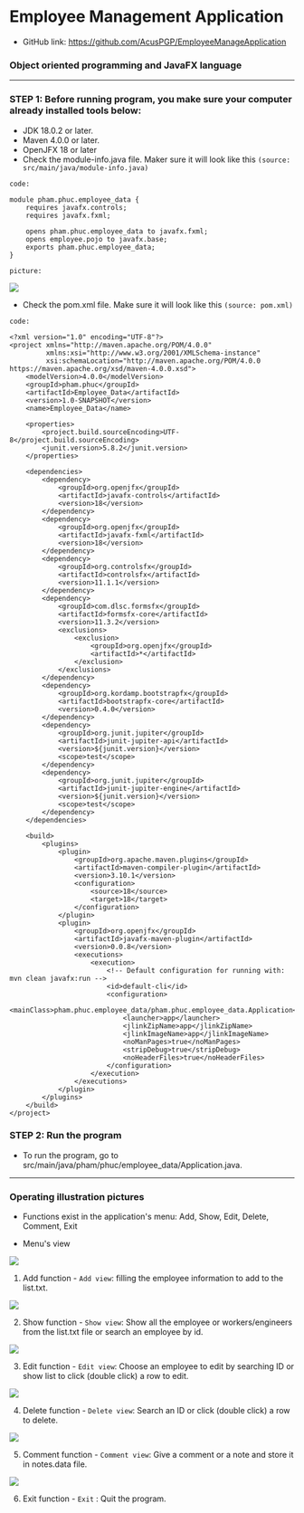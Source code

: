 # Employee Management Application
- GitHub link: https://github.com/AcusPGP/EmployeeManageApplication
### Object oriented programming and JavaFX language

-----------------------------------
### STEP 1:  Before running program, you make sure your computer already installed tools below:

- JDK 18.0.2 or later.
- Maven 4.0.0 or later.
- OpenJFX 18 or later
- Check the module-info.java file. Maker sure it will look like this
  `(source: src/main/java/module-info.java)
`

`code:`
```
module pham.phuc.employee_data {
    requires javafx.controls;
    requires javafx.fxml;

    opens pham.phuc.employee_data to javafx.fxml;
    opens employee.pojo to javafx.base;
    exports pham.phuc.employee_data;
}
```
`picture:`

![](images/img2.png)

- Check the pom.xml file. Make sure it will look like this `(source: pom.xml)`

`code:`
```
<?xml version="1.0" encoding="UTF-8"?>
<project xmlns="http://maven.apache.org/POM/4.0.0"
         xmlns:xsi="http://www.w3.org/2001/XMLSchema-instance"
         xsi:schemaLocation="http://maven.apache.org/POM/4.0.0 https://maven.apache.org/xsd/maven-4.0.0.xsd">
    <modelVersion>4.0.0</modelVersion>
    <groupId>pham.phuc</groupId>
    <artifactId>Employee_Data</artifactId>
    <version>1.0-SNAPSHOT</version>
    <name>Employee_Data</name>

    <properties>
        <project.build.sourceEncoding>UTF-8</project.build.sourceEncoding>
        <junit.version>5.8.2</junit.version>
    </properties>

    <dependencies>
        <dependency>
            <groupId>org.openjfx</groupId>
            <artifactId>javafx-controls</artifactId>
            <version>18</version>
        </dependency>
        <dependency>
            <groupId>org.openjfx</groupId>
            <artifactId>javafx-fxml</artifactId>
            <version>18</version>
        </dependency>
        <dependency>
            <groupId>org.controlsfx</groupId>
            <artifactId>controlsfx</artifactId>
            <version>11.1.1</version>
        </dependency>
        <dependency>
            <groupId>com.dlsc.formsfx</groupId>
            <artifactId>formsfx-core</artifactId>
            <version>11.3.2</version>
            <exclusions>
                <exclusion>
                    <groupId>org.openjfx</groupId>
                    <artifactId>*</artifactId>
                </exclusion>
            </exclusions>
        </dependency>
        <dependency>
            <groupId>org.kordamp.bootstrapfx</groupId>
            <artifactId>bootstrapfx-core</artifactId>
            <version>0.4.0</version>
        </dependency>
        <dependency>
            <groupId>org.junit.jupiter</groupId>
            <artifactId>junit-jupiter-api</artifactId>
            <version>${junit.version}</version>
            <scope>test</scope>
        </dependency>
        <dependency>
            <groupId>org.junit.jupiter</groupId>
            <artifactId>junit-jupiter-engine</artifactId>
            <version>${junit.version}</version>
            <scope>test</scope>
        </dependency>
    </dependencies>

    <build>
        <plugins>
            <plugin>
                <groupId>org.apache.maven.plugins</groupId>
                <artifactId>maven-compiler-plugin</artifactId>
                <version>3.10.1</version>
                <configuration>
                    <source>18</source>
                    <target>18</target>
                </configuration>
            </plugin>
            <plugin>
                <groupId>org.openjfx</groupId>
                <artifactId>javafx-maven-plugin</artifactId>
                <version>0.0.8</version>
                <executions>
                    <execution>
                        <!-- Default configuration for running with: mvn clean javafx:run -->
                        <id>default-cli</id>
                        <configuration>
                            <mainClass>pham.phuc.employee_data/pham.phuc.employee_data.Application</mainClass>
                            <launcher>app</launcher>
                            <jlinkZipName>app</jlinkZipName>
                            <jlinkImageName>app</jlinkImageName>
                            <noManPages>true</noManPages>
                            <stripDebug>true</stripDebug>
                            <noHeaderFiles>true</noHeaderFiles>
                        </configuration>
                    </execution>
                </executions>
            </plugin>
        </plugins>
    </build>
</project>
```
### STEP 2: Run the program

- To run the program, go to src/main/java/pham/phuc/employee_data/Application.java.

-----------------------------------
### Operating illustration pictures

- Functions exist in the application's menu: Add, Show, Edit, Delete, Comment, Exit

- Menu's view

![](images/img1.png)

1. Add function - `Add view`: filling the employee information to add to the list.txt.

![](images/add_view.png)

2. Show function - `Show view`: Show all the employee or workers/engineers from the list.txt file or search an employee by id.

![](images/show_view.png)

3. Edit function - `Edit view`: Choose an employee to edit by searching ID or show list to click (double click) a row to edit.

![](images/edit_view.png)

4. Delete function - `Delete view`: Search an ID or click (double click) a row to delete.

![](images/delete_view.png)

5. Comment function - `Comment view`: Give a comment or a note and store it in notes.data file.

![](images/comment_view.png)

6. Exit function - `Exit` : Quit the program.